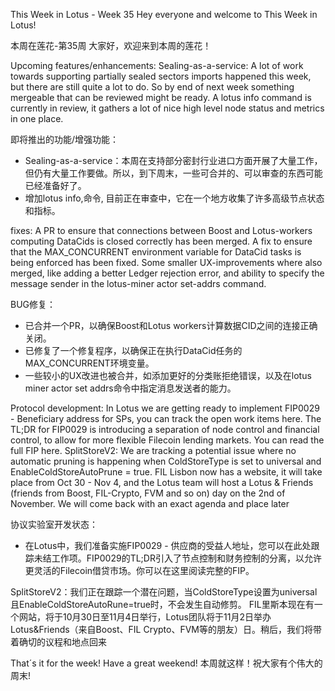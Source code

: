 This Week in Lotus - Week 35
Hey everyone and welcome to This Week in Lotus!

本周在莲花-第35周
大家好，欢迎来到本周的莲花！

Upcoming features/enhancements:
Sealing-as-a-service: A lot of work towards supporting partially sealed sectors imports happened this week, but there are still quite a lot to do. So by end of next week something mergeable that can be reviewed might be ready.
A lotus info command is currently in review, it gathers a lot of nice high level node status and metrics in one place.

即将推出的功能/增强功能：
* Sealing-as-a-service：本周在支持部分密封行业进口方面开展了大量工作，但仍有大量工作要做。所以，到下周末，一些可合并的、可以审查的东西可能已经准备好了。
* 增加lotus info,命令, 目前正在审查中，它在一个地方收集了许多高级节点状态和指标。

fixes:
A PR to ensure that connections between Boost and Lotus-workers computing DataCids is closed correctly has been merged.
A fix to ensure that the MAX_CONCURRENT environment variable for DataCid tasks is being enforced has been fixed.
Some smaller UX-improvements where also merged, like adding a better Ledger rejection error, and ability to specify the message sender in the lotus-miner actor set-addrs command.

BUG修复：
* 已合并一个PR，以确保Boost和Lotus workers计算数据CID之间的连接正确关闭。
* 已修复了一个修复程序，以确保正在执行DataCid任务的MAX_CONCURRENT环境变量。
* 一些较小的UX改进也被合并，如添加更好的分类账拒绝错误，以及在lotus miner actor set addrs命令中指定消息发送者的能力。

Protocol development:
In Lotus we are getting ready to implement FIP0029 - Beneficiary address for SPs, you can track the open work items here. The TL;DR for FIP0029 is introducing a separation of node control and financial control, to allow for more flexible Filecoin lending markets. You can read the full FIP here.
SplitStoreV2: We are tracking a potential issue where no automatic pruning is happening when ColdStoreType is set to universal and  EnableColdStoreAutoPrune = true.
FIL Lisbon now has a website, it will take place from Oct 30 - Nov 4, and the Lotus team will host a Lotus & Friends (friends from Boost, FIL-Crypto, FVM and so on) day on the 2nd of November. We will come back with an exact agenda and place later

协议实验室开发状态：
* 在Lotus中，我们准备实施FIP0029 -  供应商的受益人地址，您可以在此处跟踪未结工作项。FIP0029的TL;DR引入了节点控制和财务控制的分离，以允许更灵活的Filecoin借贷市场。你可以在这里阅读完整的FIP。

SplitStoreV2：我们正在跟踪一个潜在问题，当ColdStoreType设置为universal且EnableColdStoreAutoRune=true时，不会发生自动修剪。
FIL里斯本现在有一个网站，将于10月30日至11月4日举行，Lotus团队将于11月2日举办Lotus&Friends（来自Boost、FIL Crypto、FVM等的朋友）日。稍后，我们将带着确切的议程和地点回来

That´s it for the week! Have a great weekend!
本周就这样！祝大家有个伟大的周末!
